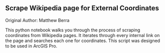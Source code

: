 ## Scrape Wikipedia page for External Coordinates

Original Author: Matthew Berra

This python notebook walks you through the process of scraping coordinates from Wikipedia pages. It iterates through every internal link on the page and searches each one for coordinates.  This script was designed to be used in ArcGIS Pro.
